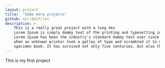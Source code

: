 ```yaml
---
layout: project
title:  "Some more projects"
github: onc/dotfiles
description: >
    This is a really great project with a long des
    Lorem Ipsum is simply dummy text of the printing and typesetting industry. 
    Lorem Ipsum has been the industry's standard dummy text ever since the 1500s, 
    when an unknown printer took a galley of type and scrambled it to make a type 
    specimen book. It has survived not only five centuries, but also the leap into 
---
```

This is my first project
